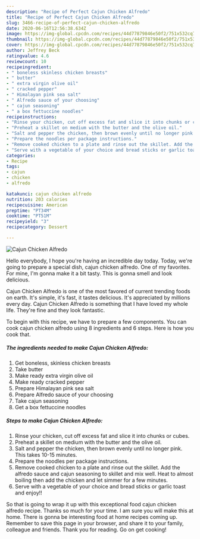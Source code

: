 ```yaml
---
description: "Recipe of Perfect Cajun Chicken Alfredo"
title: "Recipe of Perfect Cajun Chicken Alfredo"
slug: 3466-recipe-of-perfect-cajun-chicken-alfredo
date: 2020-06-16T12:56:38.634Z
image: https://img-global.cpcdn.com/recipes/44d77879846e50f2/751x532cq70/cajun-chicken-alfredo-recipe-main-photo.jpg
thumbnail: https://img-global.cpcdn.com/recipes/44d77879846e50f2/751x532cq70/cajun-chicken-alfredo-recipe-main-photo.jpg
cover: https://img-global.cpcdn.com/recipes/44d77879846e50f2/751x532cq70/cajun-chicken-alfredo-recipe-main-photo.jpg
author: Jeffrey Beck
ratingvalue: 4.6
reviewcount: 10
recipeingredient:
- " boneless skinless chicken breasts"
- " butter"
- " extra virgin olive oil"
- " cracked pepper"
- " Himalayan pink sea salt"
- " Alfredo sauce of your choosing"
- " cajun seasoning"
- " a box fettuccine noodles"
recipeinstructions:
- "Rinse your chicken, cut off excess fat and slice it into chunks or cubes."
- "Preheat a skillet on medium with the butter and the olive oil."
- "Salt and pepper the chicken, then brown evenly until no longer pink. This takes 10-15 minutes."
- "Prepare the noodles per package instructions."
- "Remove cooked chicken to a plate and rinse out the skillet. Add the alfredo sauce and cajun seasoning to skillet and mix well. Heat to almost boiling then add the chicken and let simmer for a few minutes."
- "Serve with a vegetable of your choice and bread sticks or garlic toast and enjoy!!"
categories:
- Recipe
tags:
- cajun
- chicken
- alfredo

katakunci: cajun chicken alfredo 
nutrition: 203 calories
recipecuisine: American
preptime: "PT34M"
cooktime: "PT51M"
recipeyield: "3"
recipecategory: Dessert

---
```



![Cajun Chicken Alfredo](https://img-global.cpcdn.com/recipes/44d77879846e50f2/751x532cq70/cajun-chicken-alfredo-recipe-main-photo.jpg)

Hello everybody, I hope you're having an incredible day today. Today, we're going to prepare a special dish, cajun chicken alfredo. One of my favorites. For mine, I'm gonna make it a bit tasty. This is gonna smell and look delicious.



Cajun Chicken Alfredo is one of the most favored of current trending foods on earth. It's simple, it's fast, it tastes delicious. It's appreciated by millions every day. Cajun Chicken Alfredo is something that I have loved my whole life. They're fine and they look fantastic.


To begin with this recipe, we have to prepare a few components. You can cook cajun chicken alfredo using 8 ingredients and 6 steps. Here is how you cook that.

<!--inarticleads1-->

##### The ingredients needed to make Cajun Chicken Alfredo:

1. Get  boneless, skinless chicken breasts
1. Take  butter
1. Make ready  extra virgin olive oil
1. Make ready  cracked pepper
1. Prepare  Himalayan pink sea salt
1. Prepare  Alfredo sauce of your choosing
1. Take  cajun seasoning
1. Get  a box fettuccine noodles




<!--inarticleads2-->

##### Steps to make Cajun Chicken Alfredo:

1. Rinse your chicken, cut off excess fat and slice it into chunks or cubes.
1. Preheat a skillet on medium with the butter and the olive oil.
1. Salt and pepper the chicken, then brown evenly until no longer pink. This takes 10-15 minutes.
1. Prepare the noodles per package instructions.
1. Remove cooked chicken to a plate and rinse out the skillet. Add the alfredo sauce and cajun seasoning to skillet and mix well. Heat to almost boiling then add the chicken and let simmer for a few minutes.
1. Serve with a vegetable of your choice and bread sticks or garlic toast and enjoy!!




So that is going to wrap it up with this exceptional food cajun chicken alfredo recipe. Thanks so much for your time. I am sure you will make this at home. There is gonna be interesting food at home recipes coming up. Remember to save this page in your browser, and share it to your family, colleague and friends. Thank you for reading. Go on get cooking!
